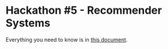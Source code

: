 # Hackathon #5 - Recommender Systems

Everything you need to know is in [this document](https://docs.google.com/document/d/1I4QWnR9Z_C1zFjLQX0mTFAh_wHohjz0k-vhbmw7mC5g/edit?usp=sharing).
